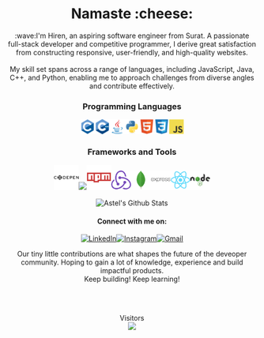 <h1 align="center">Namaste :cheese:</h1>

 <p align="center">
    :wave:I'm Hiren, an aspiring software engineer from Surat. A passionate full-stack developer and competitive programmer, I derive great satisfaction from constructing responsive, user-friendly, and high-quality websites. <br><br>
  My skill set spans across a range of languages, including JavaScript, Java, C++, and Python, enabling me to approach challenges from diverse angles and contribute effectively.
 </p>
 
 
 
<h3 align="center">Programming Languages</h3>

<p align="center">
 <img src = 'https://raw.githubusercontent.com/devicons/devicon/master/icons/c/c-original.svg' width='30'/><img src = 'https://raw.githubusercontent.com/devicons/devicon/master/icons/cplusplus/cplusplus-original.svg' width='30'/><img src = 'https://raw.githubusercontent.com/devicons/devicon/master/icons/java/java-original.svg' height='30'/><img src = 'https://raw.githubusercontent.com/devicons/devicon/master/icons/python/python-original.svg' width='30'/><img src = 'https://raw.githubusercontent.com/devicons/devicon/master/icons/html5/html5-original.svg' width='30'/><img src = 'https://raw.githubusercontent.com/devicons/devicon/master/icons/css3/css3-original.svg' width='30'/><img src = 'https://raw.githubusercontent.com/devicons/devicon/master/icons/javascript/javascript-original.svg' width='30'/>
</p>

<h3 align="center">Frameworks and Tools</h3>
<p align="center">         
 <img src = 'https://raw.githubusercontent.com/devicons/devicon/master/icons/codepen/codepen-original-wordmark.svg' width='50'/><img src = 'https://github.com/MarikIshtar007/MarikIshtar007/blob/master/images/git.svg' width='40'/><img src = 'https://raw.githubusercontent.com/devicons/devicon/master/icons/npm/npm-original-wordmark.svg' width='50'/><img src = 'https://raw.githubusercontent.com/devicons/devicon/master/icons/redux/redux-original.svg' width='40'/><img src = 'https://raw.githubusercontent.com/devicons/devicon/master/icons/mongodb/mongodb-original.svg' width='40'/><img src = 'https://raw.githubusercontent.com/devicons/devicon/master/icons/express/express-original-wordmark.svg' width='40'/><img src = 'https://raw.githubusercontent.com/devicons/devicon/master/icons/react/react-original.svg' width='40'/><img src = 'https://raw.githubusercontent.com/devicons/devicon/master/icons/nodejs/nodejs-original-wordmark.svg' width='40'/>
</p>
 
 <p align="center">
    <img align="center" src="https://github-readme-stats.vercel.app/api?username=astonizer&bg_color=70,0f0c29,302b63,24243e&title_color=fff&text_color=fff" alt="Astel's Github Stats">
 </p>
 
 
 <h4 align="center">Connect with me on:</h4>
 
 <p align="center"> 
   <a href="https://www.linkedin.com/in/hirenvaghela/"><img src="https://img.icons8.com/color/48/000000/linkedin.png" alt="LinkedIn"></a><a href="https://www.instagram.com/wtfhiren/"><img src="https://img.icons8.com/color/48/000000/instagram.png" alt="Instagram"></a><a href="mailto:hvaghela429@gmail.com"><img src="https://img.icons8.com/fluent/48/000000/gmail.png" alt="Gmail"></a>
 </p>
 
 <p align="center"> 
  Our tiny little contributions are what shapes the future of the deveoper community. Hoping to gain a lot of knowledge, experience and build impactful products.<br> Keep building! Keep learning! 
</p>

<br>
<br>
 <p align="center"> 
  Visitors<br>
  <img src="https://profile-counter.glitch.me/astonizer/count.svg" />
</p>

